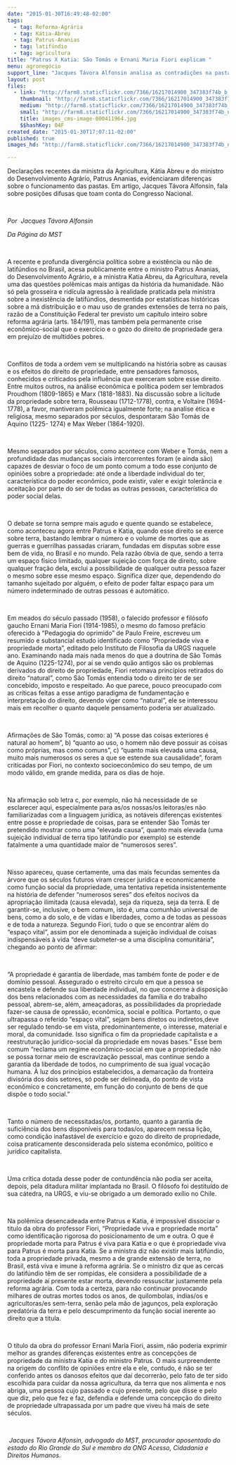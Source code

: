 ```yaml
---
date: "2015-01-30T16:49:48-02:00"
tags:
  - tag: Reforma-Agrária
  - tag: Kátia-Abreu
  - tag: Patrus-Ananias
  - tag: latifúndio
  - tag: agricultura
title: "Patrus X Katia: São Tomás e Ernani Maria Fiori explicam "
menu: agronegócio
support_line: "Jacques Távora Alfonsin analisa as contradições na pasta da agricultura "
layout: post
files:
  - link: "http://farm8.staticflickr.com/7366/16217014900_347383f74b_b.jpg"
    thumbnail: "http://farm8.staticflickr.com/7366/16217014900_347383f74b_t.jpg"
    medium: "http://farm8.staticflickr.com/7366/16217014900_347383f74b_z.jpg"
    small: "http://farm8.staticflickr.com/7366/16217014900_347383f74b_n.jpg"
    title: images_cms-image-000411964.jpg
    $$hashKey: 04F
created_date: "2015-01-30T17:07:11-02:00"
published: true
images_hd: "http://farm8.staticflickr.com/7366/16217014900_347383f74b_n.jpg"

---
```

<p>Declara&ccedil;&otilde;es recentes da ministra da Agricultura, K&aacute;tia Abreu e do ministro do Desenvolvimento Agr&aacute;rio, Patrus Ananias, evidenciaram diferen&ccedil;as sobre o funcionamento das pastas. Em artigo, Jacques T&aacute;vora Alfonsin, fala sobre posi&ccedil;&otilde;es difusas que toam conta do Congresso Nacional.</p>

<p>&nbsp;</p>

<p><em>Por&nbsp; Jacques T&aacute;vora Alfonsin</em></p>

<p><em>Da P&aacute;gina do MST</em></p>

<p>&nbsp;</p>

<p>A recente e profunda diverg&ecirc;ncia pol&iacute;tica sobre a exist&ecirc;ncia ou n&atilde;o de latif&uacute;ndios no Brasil, acesa publicamente entre o ministro Patrus Ananias, do Desenvolvimento Agr&aacute;rio, e a ministra Katia Abreu, da Agricultura, revela uma das quest&otilde;es pol&ecirc;micas mais antigas da hist&oacute;ria da humanidade. N&atilde;o s&oacute; pela grosseira e rid&iacute;cula agress&atilde;o &agrave; realidade praticada pela ministra sobre a inexist&ecirc;ncia de latif&uacute;ndios, desmentida por estat&iacute;sticas hist&oacute;ricas sobre a m&aacute; distribui&ccedil;&atilde;o e o mau uso de grandes extens&otilde;es de terra no pa&iacute;s, raz&atilde;o de a Constitui&ccedil;&atilde;o Federal ter previsto um cap&iacute;tulo inteiro sobre reforma agr&aacute;ria (arts. 184/191), mas tamb&eacute;m pela permanente crise econ&ocirc;mico-social que o exerc&iacute;cio e o gozo do direito de propriedade gera em preju&iacute;zo de multid&otilde;es pobres.</p>

<p>&nbsp;</p>

<p>Conflitos de toda a ordem vem se multiplicando na hist&oacute;ria sobre as causas e os efeitos do direito de propriedade, entre pensadores famosos, conhecidos e criticados pela influ&ecirc;ncia que exerceram sobre esse direito. Entre muitos outros, na an&aacute;lise econ&ocirc;mica e pol&iacute;tica podem ser lembrados Proudhom (1809-1865) e Marx (1818-1883). Na discuss&atilde;o sobre a licitude da propriedade sobre terra, Rousseau (1712-1778), contra, e Voltaire (1694-1778), a favor, mantiveram pol&ecirc;mica igualmente forte; na analise &eacute;tica e religiosa, mesmo separados por s&eacute;culos, despontaram S&atilde;o Tom&aacute;s de Aquino (1225- 1274) e Max Weber (1864-1920).</p>

<p>&nbsp;</p>

<p>Mesmo separados por s&eacute;culos, como acontece com Weber e Tom&aacute;s, nem a profundidade das mudan&ccedil;as sociais intercorrentes foram (e ainda s&atilde;o) capazes de desviar o foco de um ponto comum a todo esse conjunto de opini&otilde;es sobre a propriedade: at&eacute; onde a liberdade individual do ter, caracter&iacute;stica do poder econ&ocirc;mico, pode existir, valer e exigir toler&acirc;ncia e aceita&ccedil;&atilde;o por parte do ser de todas as outras pessoas, caracter&iacute;stica do poder social delas.</p>

<p>&nbsp;</p>

<p>O debate se torna sempre mais agudo e quente quando se estabelece, como aconteceu agora entre Patrus e Katia, quando esse direito se exerce sobre terra, bastando lembrar o n&uacute;mero e o volume de mortes que as guerras e guerrilhas passadas criaram, fundadas em disputas sobre esse bem de vida, no Brasil e no mundo. Pela raz&atilde;o &oacute;bvia de que, sendo a terra um espa&ccedil;o f&iacute;sico limitado, qualquer sujei&ccedil;&atilde;o com for&ccedil;a de direito, sobre qualquer fra&ccedil;&atilde;o dela, exclui a possibilidade de qualquer outra pessoa fazer o mesmo sobre esse mesmo espa&ccedil;o. Significa dizer que, dependendo do tamanho sujeitado por algu&eacute;m, o efeito de poder faltar espa&ccedil;o para um n&uacute;mero indeterminado de outras pessoas &eacute; autom&aacute;tico.</p>

<p>&nbsp;</p>

<p>Em meados do s&eacute;culo passado (1958), o falecido professor e fil&oacute;sofo gaucho Ernani Maria Fiori (1914-1985), o mesmo do famoso pref&aacute;cio oferecido &agrave; &ldquo;Pedagogia do oprimido&rdquo; de Paulo Freire, escreveu um resumido e substancial estudo identificado como &ldquo;Propriedade viva e propriedade morta&rdquo;, editado pelo Instituto de Filosofia da URGS naquele ano. Examinando nada mais nada menos do que a doutrina de S&atilde;o Tom&aacute;s de Aquino (1225-1274), por a&iacute; se vendo qu&atilde;o antigos s&atilde;o os problemas derivados do direito de propriedade, Fiori retomava princ&iacute;pios retirados do direito &ldquo;natural&rdquo;, como S&atilde;o Tom&aacute;s entendia todo o direito ter de ser concebido, imposto e respeitado. Ao que parece, pouco preocupado com as cr&iacute;ticas feitas a esse antigo paradigma de fundamenta&ccedil;&atilde;o e interpreta&ccedil;&atilde;o do direito, devendo viger como &ldquo;natural&rdquo;, ele se interessou mais em recolher o quanto daquele pensamento poderia ser atualizado.</p>

<p>&nbsp;</p>

<p>Afirma&ccedil;&otilde;es de S&atilde;o Tom&aacute;s, como: a) &ldquo;A posse das coisas exteriores &eacute; natural ao homem&rdquo;, b) &ldquo;quanto ao uso, o homem n&atilde;o deve possuir as coisas como pr&oacute;prias, mas como comuns&rdquo;, c) &ldquo;quanto mais elevada uma causa, muito mais numerosos os seres a que se estende sua causalidade&rdquo;, foram criticadas por Fiori, no contexto socioecon&ocirc;mico do seu tempo, de um modo v&aacute;lido, em grande medida, para os dias de hoje.</p>

<p>&nbsp;</p>

<p>Na afirma&ccedil;&atilde;o sob letra c, por exemplo, n&atilde;o h&aacute; necessidade de se esclarecer aqui, especialmente para as/os nossas/os leitoras/es n&atilde;o familiarizadas com a linguagem jur&iacute;dica, as not&aacute;veis diferen&ccedil;as existentes entre posse e propriedade de coisas, para se entender S&atilde;o Tom&aacute;s ter pretendido mostrar como uma &ldquo;elevada causa&rdquo;, quanto mais elevada (uma sujei&ccedil;&atilde;o individual de terra tipo latif&uacute;ndio por exemplo) se estende fatalmente a uma quantidade maior de &ldquo;numerosos seres&rdquo;.</p>

<p>&nbsp;</p>

<p>Nisso apareceu, quase certamente, uma das mais fecundas sementes da &aacute;rvore que os s&eacute;culos futuros viram crescer jur&iacute;dica e economicamente como fun&ccedil;&atilde;o social da propriedade, uma tentativa repetida insistentemente na hist&oacute;ria de defender &ldquo;numerosos seres&rdquo; dos efeitos nocivos da apropria&ccedil;&atilde;o ilimitada (causa elevada), seja da riqueza, seja da terra. E de garantir-se, inclusive, o bem comum, isto &eacute;, uma comunh&atilde;o universal de bens, como a do solo, e de vidas e liberdades, como a de todas as pessoas e de toda a natureza. Segundo Fiori, tudo o que se encontrar al&eacute;m do &ldquo;espa&ccedil;o vital&rdquo;, assim por ele denominada a sujei&ccedil;&atilde;o individual de coisas indispens&aacute;veis &agrave; vida &ldquo;deve submeter-se a uma disciplina comunit&aacute;ria&rdquo;, chegando ao ponto de afirmar:</p>

<p>&nbsp;</p>

<p>&ldquo;A propriedade &eacute; garantia de liberdade, mas tamb&eacute;m fonte de poder e de dom&iacute;nio pessoal. Assegurado o estreito c&iacute;rculo em que a pessoa se encastela e defende sua liberdade individual, no que concerne &agrave; disposi&ccedil;&atilde;o dos bens relacionados com as necessidades da fam&iacute;lia e do trabalho pessoal, abrem-se, al&eacute;m, amea&ccedil;adoras, as possibilidades da propriedade fazer-se causa de opress&atilde;o, econ&ocirc;mica, social e pol&iacute;tica. Portanto, o que ultrapassa o referido &ldquo;espa&ccedil;o vital&rdquo;, sejam bens diretos ou indiretos,deve ser regulado tendo-se em vista, predominantemente, o interesse, material e moral, da comunidade. Isso significa o fim da propriedade capitalista e a reestrutura&ccedil;&atilde;o jur&iacute;dico-social da propriedade em novas bases.&rdquo; Esse bem comum &ldquo;reclama um regime econ&ocirc;mico-social em que a propriedade n&atilde;o se possa tornar meio de escraviza&ccedil;&atilde;o pessoal, mas continue sendo a garantia da liberdade de todos, no cumprimento de sua igual voca&ccedil;&atilde;o humana. &Agrave; luz dos princ&iacute;pios estabelecidos, a demarca&ccedil;&atilde;o da fronteira divis&oacute;ria dos dois setores, s&oacute; pode ser delineada, do ponto de vista econ&ocirc;mico e concretamente, em fun&ccedil;&atilde;o do conjunto de bens de que disp&otilde;e o todo social.&rdquo;</p>

<p>&nbsp;</p>

<p>Tanto o n&uacute;mero de necessitadas/os, portanto, quanto a garantia de sufici&ecirc;ncia dos bens dispon&iacute;veis para todas/os, aparecem nessa li&ccedil;&atilde;o, como condi&ccedil;&atilde;o inafast&aacute;vel de exerc&iacute;cio e gozo do direito de propriedade, coisa praticamente desconsiderada pelo sistema econ&ocirc;mico, pol&iacute;tico e jur&iacute;dico capitalista.</p>

<p>&nbsp;</p>

<p>Uma cr&iacute;tica dotada desse poder de contund&ecirc;ncia n&atilde;o podia ser aceita, depois, pela ditadura militar implantada no Brasil. O fil&oacute;sofo foi destitu&iacute;do de sua c&aacute;tedra, na URGS, e viu-se obrigado a um demorado ex&iacute;lio no Chile.</p>

<p>&nbsp;</p>

<p>Na pol&ecirc;mica desencadeada entre Patrus e Katia, &eacute; imposs&iacute;vel dissociar o titulo da obra do professor Fiori, &ldquo;Propriedade viva e propriedade morta&rdquo; como identifica&ccedil;&atilde;o rigorosa do posicionamento de um e outra. O que &eacute; propriedade morta para Patrus &eacute; viva para Katia e o que &eacute; propriedade viva para Patrus &eacute; morta para Katia. Se a ministra diz n&atilde;o existir mais latif&uacute;ndio, toda a propriedade privada, mesmo a de grande extens&atilde;o de terra, no Brasil, est&aacute; viva e imune &agrave; reforma agr&aacute;ria. Se o ministro diz que as cercas do latif&uacute;ndio t&ecirc;m de ser rompidas, ele considera a possibilidade de a propriedade a&iacute; presente estar morta, devendo ressuscitar justamente pela reforma agr&aacute;ria. Com toda a certeza, para n&atilde;o continuar provocando milhares de outras mortes todos os anos, de quilombolas, &iacute;ndias/os e agricultoras/es sem-terra, sen&atilde;o pela m&atilde;o de jagun&ccedil;os, pela explora&ccedil;&atilde;o predat&oacute;ria da terra e pelo descumprimento da fun&ccedil;&atilde;o social inerente ao direito que a titula.</p>

<p>&nbsp;</p>

<p>O t&iacute;tulo da obra do professor Ernani Maria Fiori, assim, n&atilde;o poderia exprimir melhor as grandes diferen&ccedil;as existentes entre as concep&ccedil;&otilde;es de propriedade da ministra Katia e do ministro Patrus. O mais surpreendente na origem do conflito de opini&otilde;es entre ela e ele, contudo, &eacute; n&atilde;o se ter conferido antes os danosos efeitos que da&iacute; decorrer&atilde;o, pelo fato de ter sido escolhida para cuidar da nossa agricultura, da terra que nos alimenta e nos abriga, uma pessoa cujo passado e cujo presente, pelo que disse e pelo que diz, pelo que fez e faz, defendia e defende uma concep&ccedil;&atilde;o do direito de propriedade ultrapassada por um padre que viveu h&aacute; mais de sete s&eacute;culos.</p>

<p>&nbsp;</p>

<p><em>&nbsp;Jacques T&aacute;vora Alfonsin, advogado do MST, procurador aposentado do estado do Rio Grande do Sul e membro da ONG Acesso, Cidadania e Direitos Humanos.</em></p>

<p>&nbsp;</p>
